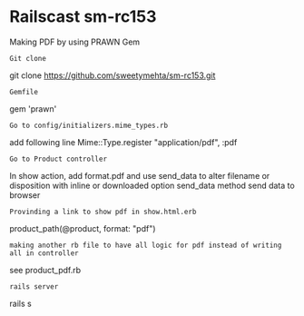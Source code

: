 Railscast sm-rc153
===================

Making PDF by using PRAWN Gem
```
Git clone
```
git clone https://github.com/sweetymehta/sm-rc153.git
```
Gemfile
```
gem 'prawn'
```
Go to config/initializers.mime_types.rb
```
add following line
Mime::Type.register "application/pdf", :pdf
```
Go to Product controller
```
In show action, add format.pdf and use send_data to alter filename or disposition with inline or downloaded option
send_data method send data to browser
```
Provinding a link to show pdf in show.html.erb
```
product_path(@product, format: "pdf")
```
making another rb file to have all logic for pdf instead of writing all in controller
```
see product_pdf.rb
```
rails server
```
rails s
```
